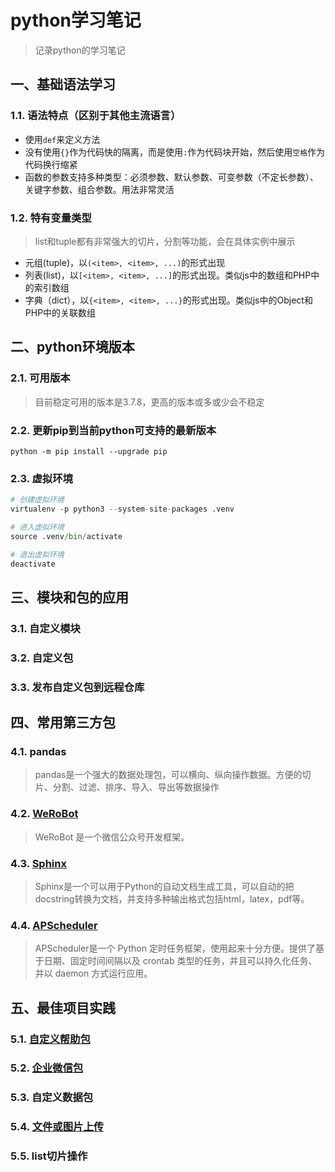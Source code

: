 # python学习笔记
> 记录python的学习笔记

## 一、基础语法学习

### 1.1. 语法特点（区别于其他主流语言）

- 使用`def`来定义方法
- 没有使用`{}`作为代码快的隔离，而是使用`:`作为代码块开始，然后使用`空格`作为代码换行缩紧
- 函数的参数支持多种类型：必须参数、默认参数、可变参数（不定长参数）、关键字参数、组合参数。用法非常灵活

### 1.2. 特有变量类型
> list和tuple都有非常强大的切片，分割等功能，会在具体实例中展示

- 元组(tuple)，以`(<item>, <item>, ...)`的形式出现
- 列表(list)，以`[<item>, <item>, ...]`的形式出现。类似js中的数组和PHP中的索引数组
- 字典（dict），以`{<item>, <item>, ...}`的形式出现。类似js中的Object和PHP中的关联数组

## 二、python环境版本

### 2.1. 可用版本
> 目前稳定可用的版本是3.7.8，更高的版本或多或少会不稳定

### 2.2. 更新pip到当前python可支持的最新版本
```shell
python -m pip install --upgrade pip
```
### 2.3. 虚拟环境
```python
# 创建虚拟环境
virtualenv -p python3 --system-site-packages .venv

# 进入虚拟环境
source .venv/bin/activate

# 退出虚拟环境
deactivate
```

## 三、模块和包的应用

### 3.1. 自定义模块

### 3.2. 自定义包

### 3.3. 发布自定义包到远程仓库

## 四、常用第三方包

### 4.1. pandas
> pandas是一个强大的数据处理包，可以横向、纵向操作数据。方便的切片、分割、过滤、排序、导入、导出等数据操作

### 4.2. [WeRoBot](werobot/index.html)
> WeRoBot 是一个微信公众号开发框架。

### 4.3. [Sphinx](sphinx/index.md)
> Sphinx是一个可以用于Python的自动文档生成工具，可以自动的把docstring转换为文档，并支持多种输出格式包括html，latex，pdf等。

### 4.4. [APScheduler](scheduler/APScheduler.md)
> APScheduler是一个 Python 定时任务框架，使用起来十分方便。提供了基于日期、固定时间间隔以及 crontab 类型的任务，并且可以持久化任务、并以 daemon 方式运行应用。

## 五、最佳项目实践

### 5.1. [自定义帮助包](pages/helper.md)

### 5.2. [企业微信包](pages/wework.md)

### 5.3. 自定义数据包

### 5.4. [文件或图片上传](pages/upload.md)

### 5.5. list切片操作